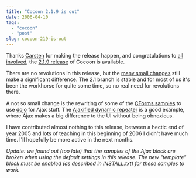 ```yaml
---
title: "Cocoon 2.1.9 is out"
date: 2006-04-10
tags: 
  - "cocoon"
  - "post"
slug: cocoon-219-is-out
---
```


Thanks [Carsten](http://www.osoco.org/weblogs/rael/) for making the release happen, and congratulations to [all involved](http://cocoon.apache.org/), the [2.1.9 release](http://cocoon.apache.org/mirror.cgi) of Cocoon is available.

There are no revolutions in this release, but the [many small changes](http://cocoon.apache.org/2.1/changes.html) still make a significant difference. The 2.1 branch is stable and for most of us it's been the workhorse for quite some time, so no real need for revolutions there.

A not so small change is the rewriting of some of the [CForms samples](http://cocoon.zones.apache.org/demos/release/samples/blocks/forms/) to use [dojo](http://dojotoolkit.org/) for Ajax stuff. The [Ajaxified dynamic repeater](http://cocoon.zones.apache.org/demos/release/samples/blocks/forms/do-dojoRepeater.flow) is a good example, where Ajax makes a big difference to the UI without being obnoxious.

I have contributed almost nothing to this release, between a hectic end of year 2005 and lots of teaching in this beginning of 2006 I didn't have much time. I'll hopefully be more active in the next months.

_Update: we found out (too late) that the samples of the Ajax block are broken when using the default settings in this release. The new "template" block must be enabled (as described in INSTALL.txt) for these samples to work._
